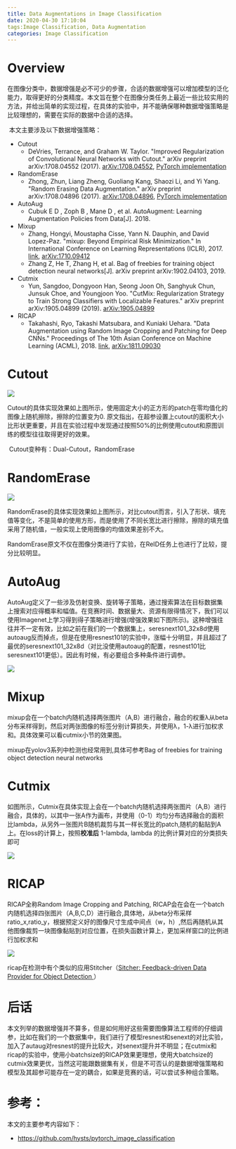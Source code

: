 ```yaml
---
title: Data Augmentations in Image Classification
date: 2020-04-30 17:10:04
tags:Image Classification, Data Augmentation
categories: Image Classification
---
```


# Overview

​	在图像分类中，数据增强是必不可少的步骤，合适的数据增强可以增加模型的泛化能力，取得更好的分类精度。本文旨在整个在图像分类任务上最近一些比较实用的方法，并给出简单的实现过程，在具体的实验中，并不能确保哪种数据增强策略是比较理想的，需要在实际的数据中合适的选择。

​	本文主要涉及以下数据增强策略：

- Cutout
  - DeVries, Terrance, and Graham W. Taylor. "Improved Regularization of Convolutional Neural Networks with Cutout." arXiv preprint arXiv:1708.04552 (2017). [arXiv:1708.04552](https://arxiv.org/abs/1708.04552), [PyTorch implementation](https://github.com/uoguelph-mlrg/Cutout)
- RandomErase
  - Zhong, Zhun, Liang Zheng, Guoliang Kang, Shaozi Li, and Yi Yang. "Random Erasing Data Augmentation." arXiv preprint arXiv:1708.04896 (2017). [arXiv:1708.04896](https://arxiv.org/abs/1708.04896), [PyTorch implementation](https://github.com/zhunzhong07/Random-Erasing)
- AutoAug
  - Cubuk E D , Zoph B , Mane D , et al. AutoAugment: Learning Augmentation Policies from Data[J]. 2018.
- Mixup
  - Zhang, Hongyi, Moustapha Cisse, Yann N. Dauphin, and David Lopez-Paz. "mixup: Beyond Empirical Risk Minimization." In International Conference on Learning Representations (ICLR), 2017. [link](https://openreview.net/forum?id=r1Ddp1-Rb), [arXiv:1710.09412](https://arxiv.org/abs/1710.09412)
  - Zhang Z, He T, Zhang H, et al. Bag of freebies for training object detection neural networks[J]. arXiv preprint arXiv:1902.04103, 2019.
- Cutmix
  - Yun, Sangdoo, Dongyoon Han, Seong Joon Oh, Sanghyuk Chun, Junsuk Choe, and Youngjoon Yoo. "CutMix: Regularization Strategy to Train Strong Classifiers with Localizable Features." arXiv preprint arXiv:1905.04899 (2019). [arXiv:1905.04899](https://arxiv.org/abs/1905.04899)
- RICAP
  - Takahashi, Ryo, Takashi Matsubara, and Kuniaki Uehara. "Data Augmentation using Random Image Cropping and Patching for Deep CNNs." Proceedings of The 10th Asian Conference on Machine Learning (ACML), 2018. [link](http://proceedings.mlr.press/v95/takahashi18a.html), [arXiv:1811.09030](https://arxiv.org/abs/1811.09030)

# Cutout 

<img src="Data-Augmentations-in-Image-Classification/cutout.png" style="zoom:100%;" />

​	Cutout的具体实现效果如上图所示，使用固定大小的正方形的patch在零均值化的图像上随机擦除，擦除的位置变为0. 原文指出，在超参设置上cutout的面积大小比形状更重要，并且在实验过程中发现通过按照50%的比例使用cutout和原图训练的模型往往取得更好的效果。

​	Cutout变种有：Dual-Cutout，RandomErase

# RandomErase

<img src="Data-Augmentations-in-Image-Classification/RandomErase.png" style="zoom:100%;" />

RandomErase的具体实现效果如上图所示，对比cutout而言，引入了形状、填充值等变化，不是简单的使用方形，而是使用了不同长宽比进行擦除，擦除的填充值采用了随机值，一般实现上使用图像的均值效果差别不大。

RandomErase原文不仅在图像分类进行了实验，在ReID任务上也进行了比较，提分比较明显。

# AutoAug

AutoAug定义了一些涉及仿射变换、旋转等子策略，通过搜索算法在目标数据集上搜索对应得概率和幅值。在竞赛时间、数据量大、资源有限得情况下，我们可以使用Imagenet上学习得到得子策略进行增强(增强效果如下图所示)。这种增强往往并不一定有效，比如之前在我们的一个数据集上，seresnext101_32x8d使用autoaug反而掉点，但是在使用resnest101的实验中，涨幅十分明显，并且超过了最优的seresnext101_32x8d（对比没使用autoaug的配置，resnest101比seresnext101更低）。因此有时候，有必要组合多种条件进行调参。

<img src="Data-Augmentations-in-Image-Classification/autoaug.png" style="zoom:100%;" />

# Mixup

mixup会在一个batch内随机选择两张图片（A,B）进行融合，融合的权重λ从beta分布采样得到，然后对两张图像的标签分别计算损失，并使用λ，1-λ进行加权求和。具体效果可以看cutmix小节的效果图。

mixup在yolov3系列中检测也经常用到,具体可参考Bag of freebies for training object detection neural networks

# Cutmix

如图所示，Cutmix在具体实现上会在一个batch内随机选择两张图片（A,B）进行融合，具体的，以其中一张A作为画布，并使用（0-1）均匀分布选择融合的面积比lambda，从另外一张图片B随机裁剪与其一样长宽比的patch,随机的黏贴到A上。在loss的计算上，按照**校准后** 1-lambda, lambda 的比例计算对应的分类损失即可

<img src="Data-Augmentations-in-Image-Classification/mixup-cutout-cumix.png" style="zoom:100%;" />

# RICAP

RICAP全称Random Image Cropping and Patching, RICAP会在会在一个batch内随机选择四张图片（A,B,C,D）进行融合,具体地，从beta分布采样ratio_x,ratio_y，根据预定义好的图像尺寸生成中间点（w，h）,然后再随机从其他图像裁剪一块图像黏贴到对应位置，在损失函数计算上，更加采样窗口的比例进行加权求和

<img src="Data-Augmentations-in-Image-Classification/ricap.png" style="zoom:100%;" />

ricap在检测中有个类似的应用Stitcher（[Sitcher: Feedback-driven Data Provider for Object Detection
  ](https://link.zhihu.com/?target=https%3A//arxiv.org/pdf/2004.12432.pdf)）

# 后话

本文列举的数据增强并不算多，但是如何用好这些需要图像算法工程师的仔细调参，比如在我们的一个数据集中，我们进行了模型resnest和senext的对比实验，加入了autaug对resnest的提升比较大，对senext提升并不明显；在cutmix和ricap的实验中，使用小batchsize的RICAP效果更理想，使用大batchsize的cutmix效果更优，当然这可能跟数据集有关，但是不可否认的是数据增强策略和模型及其超参可能存在一定的耦合，如果是竞赛的话，可以尝试多种组合策略。

# 参考：

本文的主要参考内容如下：

- https://github.com/hysts/pytorch_image_classification